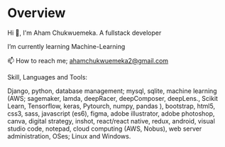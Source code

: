 # Overview

Hi 👋, I'm Aham Chukwuemeka.
A fullstack developer

I’m currently learning Machine-Learning

📫 How to reach me; ahamchukwuemeka2@gmail.com

Skill, Languages and Tools:

Django,
python,
database management; mysql, sqlite,
machine learning (AWS; sagemaker, lamda, deepRacer, deepComposer, deepLens., Scikit Learn, Tensorflow, keras, Pytourch, numpy, pandas ),
bootstrap,
html5,
css3, 
sass,
javascript (es6),
figma, 
adobe illustrator, 
adobe photoshop,
canva,
digital strategy,
inshot,
react/react native,
redux,
android,
visual studio code,
notepad,
cloud computing (AWS, Nobus),
web server administration, 
OSes; Linux and Windows. 
